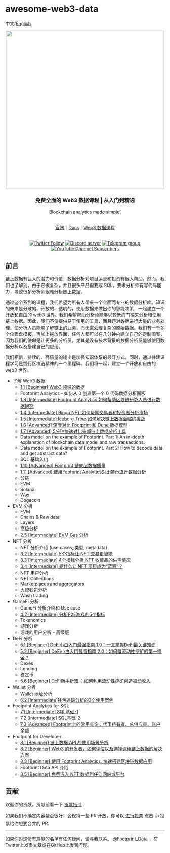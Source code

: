 # awesome-web3-data

中文/[English](https://github.com/footprintanalytics/awesome-web3/blob/main/README.md)

<div align="center">
  <div align=center><img src="https://statichk.footprint.network/img_nav_logo_v5.svg" width=" 500 "></div>
  <h3 align="center">
    免费全面的 Web3 数据课程 | 从入门到精通
  </h3>
  <p>Blockchain analytics made simple!</p>
  <br />
 <a href="https://www.footprint.network/">官网</a>｜<a href="https://docs.footprint.network/docs‘https://docs.footprint.network/docs">Docs</a>｜<a href="https://www.footprint.network/news/academy">Web3 数据课程 </a>
  <p>
    <br />
    <a href="https://twitter.com/Footprint_Data"><img alt="Twitter Follow" src="https://img.shields.io/twitter/follow/Footprint_Data?label=Follow"></a>
    <a href="https://discord.gg/3HYaR6USM7"><img src="https://img.shields.io/discord/864829036294307881?color=5865F2&logo=discord&logoColor=white&label=discord" alt="Discord server" /></a>
    <a href="https://t.me/joinchat/4-ocuURAr2thODFh"><img src="https://img.shields.io/badge/telegram-blue?color=blue&logo=telegram&logoColor=white" alt="Telegram group" /></a>
    <a href="https://www.youtube.com/c/FootprintAnalytics"><img alt="YouTube Channel Subscribers" src="https://img.shields.io/youtube/channel/subscribers/UCKwZbKyuhWveetGhZcNtSTg?style=social"></a>
  </p>
</div>


## 前言

链上数据有巨大的潜力和价值，数据分析对项目运营和投资有很大帮助。然而，我们也了解到，由于它很复杂，并且很多产品需要写 SQL，要求分析师有写代码能力，导致很多分析师很难分析链上数据。

通过这个系列的课程，我们希望为所有人带来一个全面而专业的数据分析库。知识的未来是分散的、开放的、透明的。使用数据来做出你的智能决策，一起建立一个开放和自由的 web3 世界。我们希望帮助分析师能够以较低的门槛来分析和使用链上数据。因此，我们不仅提供易于使用的工具，而且还对数据进行大量的业务处理，使分析人员能够了解链上的业务，而无需处理复杂的原始数据。我们有一千多个仪表盘模板，再加上拖放界面，任何人都可以在几分钟内建立自己的定制图表，因为我们的使命是让更多的分析员，尤其是没有技术背景的数据分析员能够使用数据分析以及搭建自己的应用。

我们相信，持续的、高质量的输出是加强知识体系的最好方式。同时，通过共建课程学习是践行区块链精神的一个里程碑。我们将一起，建立一个开放和自由的 web3 世界。

- 了解 Web3 数据
    - [1.1 [Beginner] Web3 领域的数据](https://mirror.xyz/0xf4De160464Fb0fC00F4A062D1913715b7e429Aea/YnLZJjKd6oj7PEFPn5Xtpmex1OuZ5mGR-fqCkBXXM3g)
    - Footprint Analytics
          -  如何从 0 创建第一个 0 代码数据分析面板
    - [1.3 [Intermediate] Footprint Analytics 如何帮助区块链研究人员进行数据研究](https://mirror.xyz/0xf4De160464Fb0fC00F4A062D1913715b7e429Aea/-uu-QmMU2_-T-JKOUH1sRQjPY81ygdD0Hbwz_LM1CZ4)
    - [1.4 [Intermediate] Bingo NFT 如何帮助交易者和投资者分析市场](https://mirror.xyz/0xf4De160464Fb0fC00F4A062D1913715b7e429Aea/wwRip6edz2592a9Or90hbErUBk5ymCotjCJR0kF0H9k)
    - [1.5 [Intermediate] Iceberg-Trino 如何解决链上数据面临的挑战](https://mirror.xyz/0xf4De160464Fb0fC00F4A062D1913715b7e429Aea/oXalKQPjZzxsuMtDYeMAQTUWqU3P5OEncX-TFTG-yBE)
    - [1.6 [Advanced] 深度对比 Footprint 和 Dune 数据模型](https://mirror.xyz/0xf4De160464Fb0fC00F4A062D1913715b7e429Aea/HFuE9ldpy3PfO4XynGlEiRNp4G1vI_tg0HOXVWU4btA)
    - [1.7 [Advanced] 5分钟快速对比头部链上数据分析工具](https://mirror.xyz/0xf4De160464Fb0fC00F4A062D1913715b7e429Aea/Sm0RxTskbQimmWv19Umnfv90WmR07wcTeBSASft6it0)
    - Data model on the example of Footprint. Part 1: An in-depth explanation of blockchain data model and raw transactions.
    - Data model on the example of Footprint. Part 2: How to decode data and get abstract data?
    - SQL 基础入门
    - [1.10 [Advanced] Footprint 链底层数据质量](https://mirror.xyz/0xf4De160464Fb0fC00F4A062D1913715b7e429Aea/ks5w4lNjXWJS_zYDN6WTJX7nzxBFvqNHoeRh5Yc1jAk)
    - [1.11 [Advanced] 使⽤Footprint Analytics对⽐特币进行数据分析](https://mirror.xyz/0xf4De160464Fb0fC00F4A062D1913715b7e429Aea/PBzabXrBnsfqQlVe7QCg735QI-j7hKq-s90KRXhp8CY)
    - 公链
    - EVM
    - Solana
    - Wax
    - Dogecoin
- EVM 分析
    - EVM
    - Chains & Raw data
    - Layers
    - 高级分析
    - [2.5 [Intermediate] EVM Gas 分析](https://mirror.xyz/0xf4De160464Fb0fC00F4A062D1913715b7e429Aea/FYURGBEswcJ-59fHSsDSysvI6wqZdV4t-B1eVUHwN0c)
- NFT 分析
    - NFT 分析介绍 (use cases, 类型, metadata)
    - [3.2 [Intermediate] 5个指标让 NFT 交易更智能](https://mirror.xyz/0xf4De160464Fb0fC00F4A062D1913715b7e429Aea/Wlrxjh6vrCA51c_qVDHtI0MD3BFS8z6pd1TFJqLmRPM)
    - [3.3 [Intermediate] 4个指标分析 NFT 收藏品的供需情况](https://mirror.xyz/0xf4De160464Fb0fC00F4A062D1913715b7e429Aea/0jmuaRQFCk1adn-hvyGllIBcxMnQtuFlM-Ul9j_wInY)
    - [3.4 [Intermediate] 是什么让 NFT 项目成为“蓝筹”？](https://mirror.xyz/0xf4De160464Fb0fC00F4A062D1913715b7e429Aea/tCVAbQRAYsUxC9ojYDAfwTPwP6zVaRNYTCPsHesnPwM)
    - NFT 用户分析
    - NFT Collections
    - Marketplaces and aggregators
    - 大鲸钱包分析
    - Wash trading
- GameFi 分析
    - GameFi 分析介绍和 Use case
    - [4.2 [Intermediate] 分析P2E游戏的5个指标](https://mirror.xyz/0xf4De160464Fb0fC00F4A062D1913715b7e429Aea/E4eLEnK90HqvwU3svFt1pzMKnbmu1BoGPr2XcdFl77M)
    - Tokenomics
    - 游戏分析
    - 游戏的用户分析 - 高级版
- DeFi 分析
    - [5.1 [Beginner] DeFi小白入门最强指南 1.0：一文掌握DeFi最关键知识](https://mirror.xyz/0xf4De160464Fb0fC00F4A062D1913715b7e429Aea/7IjdO-D4VcB-z9g9wGDmS7ZEr4U0zfC_-XUL0m2HaNw)
    - [5.2 [Beginner] DeFi小白入门最强指南 2.0：如何赚流动性挖矿的第一桶金？](https://mirror.xyz/0xf4De160464Fb0fC00F4A062D1913715b7e429Aea/YiZ5u2hSQTunoxjyPr5xtK_WH0EWaTOX7kcBFKlJc64)
    - Dexes
    - Lending
    - 稳定币
    - [5.6 [Beginner] DeFi新手新知 ：如何利用流动性挖矿创造被动收入](https://mirror.xyz/0xf4De160464Fb0fC00F4A062D1913715b7e429Aea/lsued2oxR9iedh0ayH-FvKvBaC4uoF2YecGIDplqR9g)
- Wallet 分析
    - Wallet 地址分析
    - [6.2 [Intermediate]钱包追踪分析的3个使用案例](https://mirror.xyz/0xf4De160464Fb0fC00F4A062D1913715b7e429Aea/RtfU5EM8gheN3dI04rE3JomE6G6LV41mqlpLfUX4peI)
- Footprint Analytics for SQL
    - [7.1 [Intermediate] SQL基础-1](https://mirror.xyz/0xf4De160464Fb0fC00F4A062D1913715b7e429Aea/IH_A9jdrfKuyPkYnQaHJJBhn-0wOpviogcGzkTie55c)
    - [7.2 [Intermediate] SQL基础-2](https://mirror.xyz/0xf4De160464Fb0fC00F4A062D1913715b7e429Aea/D8WTQT89QYbbkjg46VBvOiMgIjZ1qLeNhpKyEbBK_7Q)
    - [7.3 [Advanced] Footprint上的常用查询：代币持有者、总供应量、账户余额](https://mirror.xyz/0xf4De160464Fb0fC00F4A062D1913715b7e429Aea/s44wIZMnHOl8DDLXgtGfA-5dK411OqvktPGLVIHybac)
- Footprint for Developer
    - [8.1 [Beginner] 链上数据 API 的使用场景分析](https://mirror.xyz/0xf4De160464Fb0fC00F4A062D1913715b7e429Aea/Wq9PeqTmH3Jg5EmSkJN3DBXER-z8_YgR215u1Ano1cY)
    - [8.2 [Beginner] Web3 的开发者，如何评估以及选择调用链上数据的解决方案](https://mirror.xyz/0xf4De160464Fb0fC00F4A062D1913715b7e429Aea/_pLziun8LMNNE-tXRjktvYjAUSOHTHlOOQpS0VHWavo)
    - [8.3 [Beginner] 使用 Footprint Analytics, 快速搭建区块链数据应用](https://mirror.xyz/0xf4De160464Fb0fC00F4A062D1913715b7e429Aea/O3_0NqjiRYp8G5PO-onbg8k-WU8-g3-nexoZ2BnNYrg)
    - Footprint Data API 介绍
    - [8.5 [Beginner] 免费嵌入 NFT 数据到任何网站或平台](https://mirror.xyz/0xf4De160464Fb0fC00F4A062D1913715b7e429Aea/BmeeRihsKhqO1M8tMXY4h6lMdCKF6qoRAb4M_t5sO-)

## 贡献

欢迎你的贡献，贡献前看一下 [贡献指引](https://github.com/footprintanalytics/awesome-web3/blob/master/CONTRIBUTING.md) .

如果我们不确定内容是否很好，会保持一些 PR 开放，你可以 [进行投票](https://github.com/footprintanalytics/awesome-web3/pulls) 点击 :+1: 投票给你想要合并的 PR. 

- - -

如果你对这份有意见的名单有任何疑问，请与我联系。 [@Footprint_Data](https://twitter.com/Footprint_Data) ，在Twitter上发表文章或在GitHub上发表问题。



